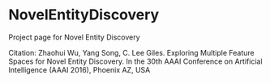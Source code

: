 # NovelEntityDiscovery

Project page for Novel Entity Discovery

Citation:
Zhaohui Wu, Yang Song, C. Lee Giles. Exploring Multiple Feature Spaces for Novel Entity Discovery. In the 30th AAAI Conference on Artificial Intelligence (AAAI 2016), Phoenix AZ, USA
